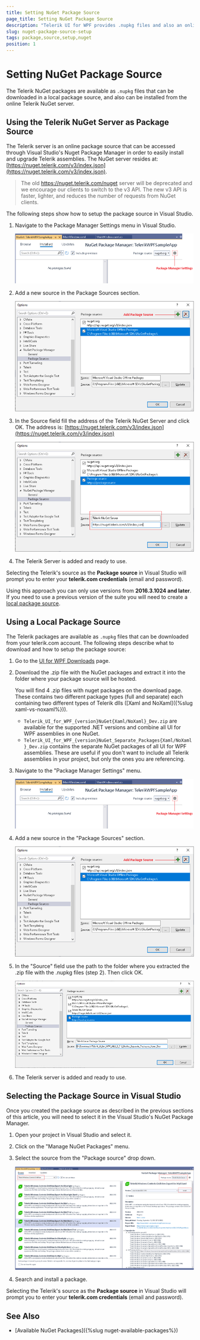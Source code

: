```yaml
---
title: Setting NuGet Package Source
page_title: Setting NuGet Package Source
description: "Telerik UI for WPF provides .nupkg files and also an online NuGet package source for downloading the Telerik dlls."
slug: nuget-package-source-setup
tags: package,source,setup,nuget
position: 1
---
```


# Setting NuGet Package Source

The Telerik NuGet packages are available as `.nupkg` files that can be downloaded in a local package source, and also can be installed from the online Telerik NuGet server. 

## Using the Telerik NuGet Server as Package Source

The Telerik server is an online package source that can be accessed through Visual Studio's Nuget Package Manager in order to easily install and upgrade Telerik assemblies. The NuGet server resides at: [https://nuget.telerik.com/v3/index.json](https://nuget.telerik.com/v3/index.json). 

> The old https://nuget.telerik.com/nuget server will be deprecated and we encourage our clients to switch to the v3 API. The new v3 API is faster, lighter, and reduces the number of requests from NuGet clients.

The following steps show how to setup the package source in Visual Studio. 

1. Navigate to the Package Manager Settings menu in Visual Studio.
	
	![](images/nuget-installation-0.png)

1. Add a new source in the Package Sources section.

	![](images/nuget-installation-1.png)
	
1. In the Source field fill the address of the Telerik NuGet Server and click OK. The address is: [https://nuget.telerik.com/v3/index.json](https://nuget.telerik.com/v3/index.json)

	![](images/nuget-installation-2.png)
	
1. The Telerik Server is added and ready to use. 

Selecting the Telerik's source as the __Package source__ in Visual Studio will prompt you to enter your __telerik.com credentials__ (email and password).

Using this approach you can only use versions from __2016.3.1024 and later__. If you need to use a previous version of the suite you will need to create a [local package source](#using-a-local-package-source).

## Using a Local Package Source

The Telerik packages are available as `.nupkg` files that can be downloaded from your telerik.com account. The following steps describe what to download and how to setup the package source:

1. Go to the [UI for WPF Downloads](https://www.telerik.com/account/product-download?product=RCWPF) page.
1. Download the .zip file with the NuGet packages and extract it into the folder where your package source will be hosted.

	You will find 4 .zip files with nuget packages on the download page. These contains two different package types (full and separate) each containing two different types of Telerik dlls ([Xaml and NoXaml]({%slug xaml-vs-noxaml%})).
	
	* `Telerik_UI_for_WPF_{version}NuGet{Xaml/NoXaml}_Dev.zip` are available for the supported .NET versions and combine all UI for WPF assemblies in one NuGet.
	* `Telerik_UI_for_WPF_{version}NuGet_Separate_Packages{Xaml/NoXaml}_Dev.zip` contains the separate NuGet packages of all UI for WPF assemblies. These are useful if you don't want to include all Telerik assemblies in your project, but only the ones you are referencing.	
	
1. Navigate to the "Package Manager Settings" menu.
	
	![](images/nuget-installation-0.png)

1. Add a new source in the "Package Sources" section.

	![](images/nuget-installation-1.png)
	
1. In the "Source" field use the path to the folder where you extracted the .zip file with the .nupkg files (step 2). Then click OK.

	![](images/nuget-package-source-setup-0.png)

1. The Telerik server is added and ready to use. 

## Selecting the Package Source in Visual Studio

Once you created the package source as described in the previous sections of this article, you will need to select it in the Visual Studio's NuGet Package Manager.

1. Open your project in Visual Studio and select it.
1. Click on the "Manage NuGet Packages" menu.
1. Select the source from the "Package source" drop down.
	
	![](images/nuget-installation-4.png)

1. Search and install a package.

Selecting the Telerik's source as the __Package source__ in Visual Studio will prompt you to enter your __telerik.com credentials__ (email and password).

## See Also  
* [Available NuGet Packages]({%slug nuget-available-packages%})
